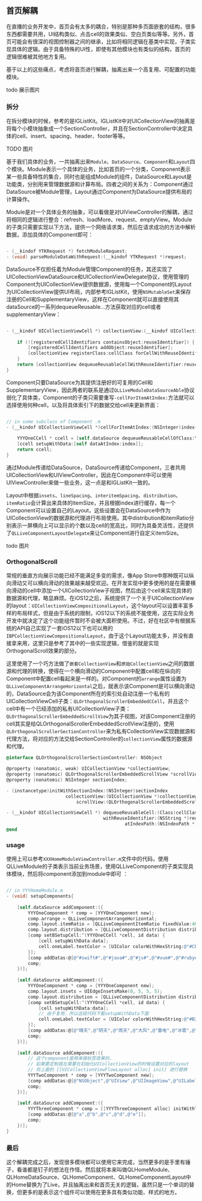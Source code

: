 ##  首页解耦

在直播的业务开发中，首页会有太多的耦合，特别是那种多页面嵌套的结构，很多东西都需要共用，UI结构类似、点击cell的效果类似、空白页类似等等。另外，首页可能会有很深的视图控制器之间的继承，比如将相同逻辑在基类中实现，子类实现具体的逻辑。由于具备特殊的UI性，即使有其他模块也有类似的结构，首页的逻辑很难被其他地方复用。

基于以上的这些痛点，考虑将首页进行解耦，抽离出来一个高复用、可配置的功能模块。

todo 展示图片

### 拆分

在拆分模块的时候，参考的是IGListKit。IGListKit中对UICollectionView的抽离是将每个小模块抽象成一个SectionController，并且在SectionController中决定具体的cell、insert、spacing、header、footer等等。

TODO 图片

基于我们具体的业务，一共抽离出来`Module`、`DataSource`、`Component`和`Layout`四个模块。Module表示一个具体的业务，比如首页的一个分类，Component表示某一些具备特性的集合，同时也是组成Module的组件，DataSource和Layout是功能类，分别用来管理数据源和计算布局。四者之间的关系为：Component通过DataSource被Module管理，Layout通过Component为DataSource提供布局的计算操作。

Module是对一个具体业务的抽象，可以看做是对UIViewController的解耦，通过将相同的逻辑进行整合：refresh、loadMore、request、emptyView。Module的子类只需要实现以下方法，提供一个网络请求类，然后在请求成功的方法中解析数据，添加具体的Component即可：

``` objective-c

- (__kindof YTKRequest *) fetchModuleRequest;
- (void) parseModuleDataWithRequest:(__kindof YTKRequest *)request;
```

DataSource不仅担任着为Module管理Component的任务，其还实现了UICollectionViewDataSource和UICollectionViewDelegate协议，使用管理的Component为UICollectionView提供数据源，使用每一个Component的Layout为UICollectionView提供UI布局，内部参考IGListKit，使用`NSMutableSet`来保存注册的Cell和SupplementaryView，这样在Component就可以直接使用其dataSource的一系列dequeueReusable...方法获取对应的cell或者supplementaryView：

``` objective-c

- (__kindof UICollectionViewCell *) collectionView:(__kindof UICollectionView *)collectionView dequeueReusableCell:(NSMutableSet *)registeredCellIdentifiers withReuseIdentifier:(NSString *)reuseIdentifier cellClass:(Class)cellClass atIndexPath:(NSIndexPath *)indexPath{
    
    if (![registeredCellIdentifiers containsObject:reuseIdentifier]) {
        [registeredCellIdentifiers addObject:reuseIdentifier];
        [collectionView registerClass:cellClass forCellWithReuseIdentifier:reuseIdentifier];
    }
    return [collectionView dequeueReusableCellWithReuseIdentifier:reuseIdentifier forIndexPath:indexPath];
}
```

Component只要DataSource为其提供注册好的可复用的Cell和SupplementaryView，因此两者的联系是通过`QLLiveModuleDataSourceAble`协议弱化了具体类，Component的子类只需要重写`-cellForItemAtIndex:`方法就可以选择使用何种cell，以及将具体索引下的数据交给cell来更新界面：

``` objective-c

// in some subclass of Component .m
- (__kindof UICollectionViewCell *)cellForItemAtIndex:(NSInteger)index{
    
    YYYOneCCell * ccell = [self.dataSource dequeueReusableCellOfClass:YYYOneCCell.class forComponent:self atIndex:index];
    [ccell setupWithData:[self dataAtIndex:index]];
    return ccell;
}
```

通过Module传递给DataSource，DataSource传递给Component，三者共用UICollectionView和UIViewController，因此在Component中可以使用UIViewController来做一些业务，这一点是和IGListKit一致的。

Layout中根据`insets`、`lineSpacing`、`interitemSpacing`、`distribution`、`itemRatio`会计算出来具体的itemSize，并且根据index进行缓存，每一个Component可以设置自己的Layout，这些设置会在DataSource中作为UICollectionView的数据源和代理进行布局使用。其中distribution和itemRatio分别表示一屏横向上可以显示的个数以及cell的宽高比，同时为具备灵活性，还提供了`QLLiveComponentLayoutDelegate`来让Component进行自定义itemSize。

todo 图片

### OrthogonalScroll

常规的垂直方向展示功能已经不能满足多变的需求，像App Store中那种既可以纵向滑动又可以横向滑动的效果越来越受欢迎。在开发实现中更多使用的是在需要横向滑动的cell中添加一个UICollectionView子视图，然后由这个cell来实现具体的数据源和代理，略显麻烦。在iOS12之后，系统提供了一个关于UICollectionView的layout：`UICollectionViewCompositionalLayout`，这个layout可以设置丰富多样的布局样式，但是由于系统的限制，iOS12以下的系统不能使用，这在实际业务开发中就决定了这个功能组件暂时不会被大面积使用。不过，好在社区中有根据系统的API自己实现了一套iOS12以下也可以用的`IBPCollectionViewCompositionalLayout`，由于这个Layout功能太多，并没有直接拿来用，这里只是参考了其中的一些实现逻辑，借鉴的就是实现OrthogonalScroll效果的部分。

这里使用了一个巧方法做了`嵌套CollectionView`和`原始CollectionView`之间的数据源和代理的转换，使得在一个横向滑动的Component中配置cell和在纵向的Component中配置cell看起来是一样的。对Component的`arrange`属性设置为`QLLiveComponentArrangeHorizontal`之后，就表示该Component是可以横向滑动的，DataSource会为该Component所在的索引处自动注册一个私有的UICollectionViewCell子类：`QLOrthogonalScrollerEmbeddedCCell`，并且这个cell中有一个已经添加的私有UICollectionView子类：`QLOrthogonalScrollerEmbeddedScrollView`为其子视图，对该Component注册的cell其实是给QLOrthogonalScrollerEmbeddedScrollView注册的，使用`QLOrthogonalScrollerSectionController`来为私有CollectionView实现数据源和代理方法，将对应的方法交给SectionController的`collectionView`属性的数据源和代理。

``` objective-c
@interface QLOrthogonalScrollerSectionController: NSObject

@property (nonatomic, weak) UICollectionView *collectionView;
@property (nonatomic) QLOrthogonalScrollerEmbeddedScrollView *scrollView;
@property (nonatomic) NSInteger sectionIndex;

- (instancetype)initWithSectionIndex:(NSInteger)sectionIndex
                      collectionView:(UICollectionView *)collectionView
                          scrollView:(QLOrthogonalScrollerEmbeddedScrollView *)scrollView;

- (__kindof UICollectionViewCell *) dequeueReusableCell:(Class)cellClass
                                    withReuseIdentifier:(NSString *)reuseIdentifier
                                            atIndexPath:(NSIndexPath *)indexPath;
@end

```

### usage

使用上可以参考`XXXHomeModuleViewController.m`文件中的代码，使用QLLiveModule的子类表示当前业务场景，使用QLLiveComponent的子类实现具体模块，然后将component添加到module中即可
：

``` objective-c

// in YYYHomeModule.m
- (void) setupComponents{
    
    [self.dataSource addComponent:({
        YYYOneComponent * comp = [YYYOneComponent new];
        comp.arrange = QLLiveComponentArrangeHorizontal;
        comp.layout.itemRatio = [QLLiveComponentItemRatio fixedValue:40];
        comp.layout.distribution = [QLLiveComponentDistribution distributionValue:6];
        [comp setBSetupCell:^(YYYOneCCell *cell, id data) {
            [cell setupWithData:data];
            cell.oneLabel.textColor = [UIColor colorWithHexString:@"#CB2EFF"];
        }];
        [comp addDatas:@[@"#swift#",@"#java#",@"#js#",@"#vue#",@"#ruby#",@"#css#",@"#go#"]];
        comp;
    })];
    
    [self.dataSource addComponent:({
        YYYOneComponent * comp = [YYYOneComponent new];
        comp.layout.insets = UIEdgeInsetsMake(0, 5, 5, 5);
        comp.layout.distribution = [QLLiveComponentDistribution distributionValue:4];
        [comp setBSetupCell:^(YYYOneCCell *cell, id data) {
            [cell setupWithData:data];
            // 由于复用，所以这段代码下载setupWithData下面
            cell.oneLabel.textColor = [UIColor colorWithHexString:@"#B2E7F9"];
        }];
        [comp addDatas:@[@"晴天",@"阴天",@"雨天",@"大风",@"雷电",@"冰雹",@"大雪",@"小雪"]];
        comp;
    })];
    
    [self.dataSource addComponent:({
        // 这个component是用来做标签效果的，
        // 如果要定制居左需要在初始化UICollectionView的时候设置对应的layout
        // 将上面的 [[UICollectionViewFlowLayout alloc] init] 进行替换
        YYYTwoComponent * comp = [YYYTwoComponent new];
        [comp addDatas:@[@"NSObject",@"UIView",@"UIImageView",@"UILabel",@"CALayer",@"NSRunloop"]];
        comp;
    })];
    
    [self.dataSource addComponent:({
        YYYThreeComponent * comp = [[YYYThreeComponent alloc] initWithTitle:@"Word"];
        [comp addDatas:@[@"a",@"b",@"c",@"d",@"e"]];
        comp;
    })];
}
```

### 最后

这个解耦完成之后，发现很多模块都可以使用它来完成，当然更多的是手里有锤子，看谁都是钉子的想法在作怪。然后就将本来叫做QLHomeModule、QLHomeDataSource、QLHomeComponent、QLHomeComponentLayout中的Home替换为了Live，并且抽离出来和首页无关的逻辑，虽然只是一个单词的替换，但更多的是表示这个组件可以使用在更多具有类似功能、样式的地方。


